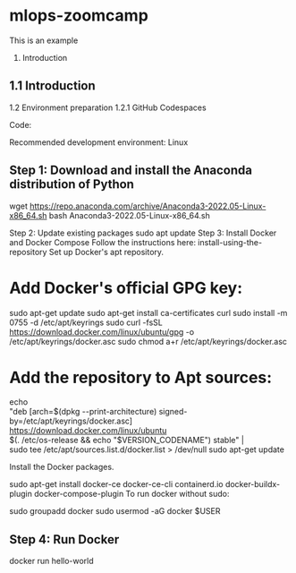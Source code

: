 # mlops-zoomcamp

This is an example

1. Introduction

## 1.1 Introduction

1.2 Environment preparation
1.2.1 GitHub Codespaces

Code:

Recommended development environment: Linux

## Step 1: Download and install the Anaconda distribution of Python
wget https://repo.anaconda.com/archive/Anaconda3-2022.05-Linux-x86_64.sh
bash Anaconda3-2022.05-Linux-x86_64.sh


Step 2: Update existing packages
sudo apt update
Step 3: Install Docker and Docker Compose
Follow the instructions here: install-using-the-repository
Set up Docker's apt repository.

# Add Docker's official GPG key:
sudo apt-get update
sudo apt-get install ca-certificates curl
sudo install -m 0755 -d /etc/apt/keyrings
sudo curl -fsSL https://download.docker.com/linux/ubuntu/gpg -o /etc/apt/keyrings/docker.asc
sudo chmod a+r /etc/apt/keyrings/docker.asc

# Add the repository to Apt sources:
echo \
  "deb [arch=$(dpkg --print-architecture) signed-by=/etc/apt/keyrings/docker.asc] https://download.docker.com/linux/ubuntu \
  $(. /etc/os-release && echo "$VERSION_CODENAME") stable" | \
  sudo tee /etc/apt/sources.list.d/docker.list > /dev/null
sudo apt-get update

Install the Docker packages.

sudo apt-get install docker-ce docker-ce-cli containerd.io docker-buildx-plugin docker-compose-plugin
To run docker without sudo:

sudo groupadd docker
sudo usermod -aG docker $USER

## Step 4: Run Docker
docker run hello-world

